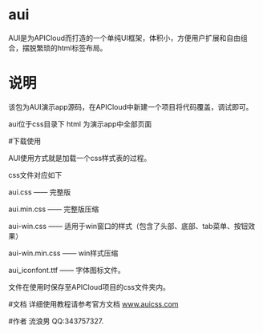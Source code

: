 # aui
AUI是为APICloud而打造的一个单纯UI框架，体积小，方便用户扩展和自由组合，摆脱繁琐的html标签布局。
# 说明
该包为AUI演示app源码，在APICloud中新建一个项目将代码覆盖，调试即可。

aui位于css目录下
html 为演示app中全部页面

#下载使用

AUI使用方式就是加载一个css样式表的过程。

css文件对应如下

aui.css  —— 完整版

aui.min.css —— 完整版压缩

aui-win.css —— 适用于win窗口的样式（包含了头部、底部、tab菜单、按钮效果）

aui-win.min.css —— win样式压缩

aui_iconfont.ttf —— 字体图标文件。

文件在使用时保存至APICloud项目的css文件夹内。

#文档
详细使用教程请参考官方文档
<a href="http://www.auicss.com">www.auicss.com</a>

#作者
流浪男 QQ:343757327.
